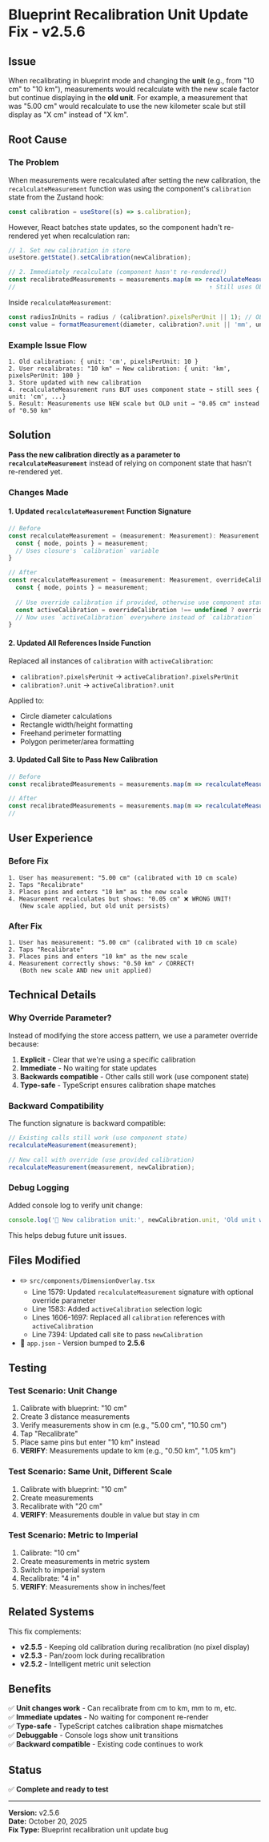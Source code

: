 # Blueprint Recalibration Unit Update Fix - v2.5.6

## Issue
When recalibrating in blueprint mode and changing the **unit** (e.g., from "10 cm" to "10 km"), measurements would recalculate with the new scale factor but continue displaying in the **old unit**. For example, a measurement that was "5.00 cm" would recalculate to use the new kilometer scale but still display as "X cm" instead of "X km".

## Root Cause

### The Problem
When measurements were recalculated after setting the new calibration, the `recalculateMeasurement` function was using the component's `calibration` state from the Zustand hook:

```typescript
const calibration = useStore((s) => s.calibration);
```

However, React batches state updates, so the component hadn't re-rendered yet when recalculation ran:

```typescript
// 1. Set new calibration in store
useStore.getState().setCalibration(newCalibration);

// 2. Immediately recalculate (component hasn't re-rendered!)
const recalibratedMeasurements = measurements.map(m => recalculateMeasurement(m));
//                                                      ↑ Still uses OLD calibration!
```

Inside `recalculateMeasurement`:
```typescript
const radiusInUnits = radius / (calibration?.pixelsPerUnit || 1); // OLD scale
const value = formatMeasurement(diameter, calibration?.unit || 'mm', unitSystem, 2); // OLD unit!
```

### Example Issue Flow
```
1. Old calibration: { unit: 'cm', pixelsPerUnit: 10 }
2. User recalibrates: "10 km" → New calibration: { unit: 'km', pixelsPerUnit: 100 }
3. Store updated with new calibration
4. recalculateMeasurement runs BUT uses component state → still sees { unit: 'cm', ...}
5. Result: Measurements use NEW scale but OLD unit → "0.05 cm" instead of "0.50 km"
```

## Solution

**Pass the new calibration directly as a parameter to `recalculateMeasurement`** instead of relying on component state that hasn't re-rendered yet.

### Changes Made

#### 1. Updated `recalculateMeasurement` Function Signature
```typescript
// Before
const recalculateMeasurement = (measurement: Measurement): Measurement => {
  const { mode, points } = measurement;
  // Uses closure's `calibration` variable
}

// After
const recalculateMeasurement = (measurement: Measurement, overrideCalibration?: typeof calibration): Measurement => {
  const { mode, points } = measurement;
  
  // Use override calibration if provided, otherwise use component state
  const activeCalibration = overrideCalibration !== undefined ? overrideCalibration : calibration;
  // Now uses `activeCalibration` everywhere instead of `calibration`
}
```

#### 2. Updated All References Inside Function
Replaced all instances of `calibration` with `activeCalibration`:
- `calibration?.pixelsPerUnit` → `activeCalibration?.pixelsPerUnit`
- `calibration?.unit` → `activeCalibration?.unit`

Applied to:
- Circle diameter calculations
- Rectangle width/height formatting
- Freehand perimeter formatting
- Polygon perimeter/area formatting

#### 3. Updated Call Site to Pass New Calibration
```typescript
// Before
const recalibratedMeasurements = measurements.map(m => recalculateMeasurement(m));

// After
const recalibratedMeasurements = measurements.map(m => recalculateMeasurement(m, newCalibration));
//                                                                                 ↑ Pass new calibration directly!
```

## User Experience

### Before Fix
```
1. User has measurement: "5.00 cm" (calibrated with 10 cm scale)
2. Taps "Recalibrate"
3. Places pins and enters "10 km" as the new scale
4. Measurement recalculates but shows: "0.05 cm" ❌ WRONG UNIT!
   (New scale applied, but old unit persists)
```

### After Fix
```
1. User has measurement: "5.00 cm" (calibrated with 10 cm scale)
2. Taps "Recalibrate"
3. Places pins and enters "10 km" as the new scale
4. Measurement correctly shows: "0.50 km" ✓ CORRECT!
   (Both new scale AND new unit applied)
```

## Technical Details

### Why Override Parameter?
Instead of modifying the store access pattern, we use a parameter override because:
1. **Explicit** - Clear that we're using a specific calibration
2. **Immediate** - No waiting for state updates
3. **Backwards compatible** - Other calls still work (use component state)
4. **Type-safe** - TypeScript ensures calibration shape matches

### Backward Compatibility
The function signature is backward compatible:
```typescript
// Existing calls still work (use component state)
recalculateMeasurement(measurement);

// New call with override (use provided calibration)
recalculateMeasurement(measurement, newCalibration);
```

### Debug Logging
Added console log to verify unit change:
```typescript
console.log('📐 New calibration unit:', newCalibration.unit, 'Old unit was:', calibration?.unit);
```

This helps debug future unit issues.

## Files Modified
- ✏️ `src/components/DimensionOverlay.tsx`
  - Line 1579: Updated `recalculateMeasurement` signature with optional override parameter
  - Line 1583: Added `activeCalibration` selection logic
  - Lines 1606-1697: Replaced all `calibration` references with `activeCalibration`
  - Line 7394: Updated call site to pass `newCalibration`
- 📝 `app.json` - Version bumped to **2.5.6**

## Testing

### Test Scenario: Unit Change
1. Calibrate with blueprint: "10 cm"
2. Create 3 distance measurements
3. Verify measurements show in cm (e.g., "5.00 cm", "10.50 cm")
4. Tap "Recalibrate"
5. Place same pins but enter "10 km" instead
6. **VERIFY**: Measurements update to km (e.g., "0.50 km", "1.05 km")

### Test Scenario: Same Unit, Different Scale
1. Calibrate with blueprint: "10 cm"
2. Create measurements
3. Recalibrate with "20 cm"
4. **VERIFY**: Measurements double in value but stay in cm

### Test Scenario: Metric to Imperial
1. Calibrate: "10 cm"
2. Create measurements in metric system
3. Switch to imperial system
4. Recalibrate: "4 in"
5. **VERIFY**: Measurements show in inches/feet

## Related Systems

This fix complements:
- **v2.5.5** - Keeping old calibration during recalibration (no pixel display)
- **v2.5.3** - Pan/zoom lock during recalibration
- **v2.5.2** - Intelligent metric unit selection

## Benefits

✅ **Unit changes work** - Can recalibrate from cm to km, mm to m, etc.  
✅ **Immediate updates** - No waiting for component re-render  
✅ **Type-safe** - TypeScript catches calibration shape mismatches  
✅ **Debuggable** - Console logs show unit transitions  
✅ **Backward compatible** - Existing code continues to work  

## Status
✅ **Complete and ready to test**

---

**Version:** v2.5.6  
**Date:** October 20, 2025  
**Fix Type:** Blueprint recalibration unit update bug
